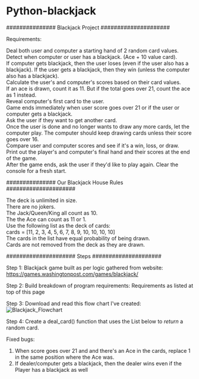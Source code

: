 # Python-blackjack

############### Blackjack Project #####################

Requirements:

Deal both user and computer a starting hand of 2 random card values.  
Detect when computer or user has a blackjack. (Ace + 10 value card).  
If computer gets blackjack, then the user loses (even if the user also has a blackjack). If the user gets a blackjack, then they win (unless the computer also has a blackjack).  
Calculate the user's and computer's scores based on their card values.  
If an ace is drawn, count it as 11. But if the total goes over 21, count the ace as 1 instead.  
Reveal computer's first card to the user.  
Game ends immediately when user score goes over 21 or if the user or computer gets a blackjack.  
Ask the user if they want to get another card.  
Once the user is done and no longer wants to draw any more cards, let the computer play. The computer should keep drawing cards unless their score goes over 16.  
Compare user and computer scores and see if it's a win, loss, or draw.  
Print out the player's and computer's final hand and their scores at the end of the game.  
After the game ends, ask the user if they'd like to play again. Clear the console for a fresh start.  

############### Our Blackjack House Rules #####################

The deck is unlimited in size.  
There are no jokers.  
The Jack/Queen/King all count as 10.  
The the Ace can count as 11 or 1.  
Use the following list as the deck of cards:  
  cards = [11, 2, 3, 4, 5, 6, 7, 8, 9, 10, 10, 10, 10]  
The cards in the list have equal probability of being drawn.  
Cards are not removed from the deck as they are drawn.  

##################### Steps #####################

Step 1: Blackjack game built as per logic gathered from website: 
   https://games.washingtonpost.com/games/blackjack/


Step 2: Build breakdown of program requirements: 
   Requirements as listed at top of this page

Step 3: Download and read this flow chart I've created: 
![Blackjack_Flowchart](https://user-images.githubusercontent.com/9038980/210604957-7e1d93db-1be0-4185-afdd-67751f06a4d4.PNG)

Step 4: Create a deal_card() function that uses the List below to *return* a random card.

Fixed bugs:
1. When score goes over 21 and and there's an Ace in the cards, replace 1 in the same position where the Ace was.
2. If dealer/computer gets a blackjack, then the dealer wins even if the Player has a blackjack as well





